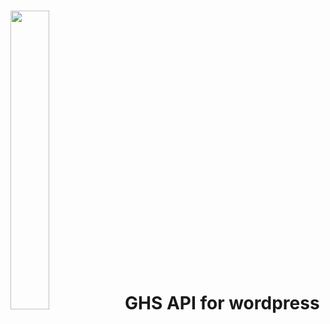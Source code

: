 # <img src="http://ghostszmusic.com/wp-content/uploads/2016/02/cropped-logo.png" style="width:35%;"> GHS API for wordpress

